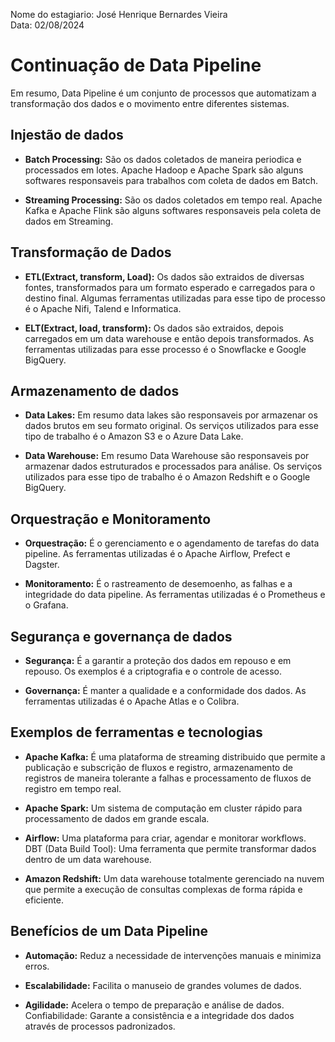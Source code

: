 Nome do estagiario: José Henrique Bernardes Vieira<br>
Data: 02/08/2024

# Continuação de Data Pipeline

Em resumo, Data Pipeline é um conjunto de processos que automatizam a transformação dos dados e o movimento entre diferentes sistemas.

## Injestão de dados
- **Batch Processing:** São os dados coletados de maneira periodica e processados em lotes. Apache Hadoop e Apache Spark são alguns softwares responsaveis para trabalhos com coleta de dados em Batch.

- **Streaming Processing:** São os dados coletados em tempo real. Apache Kafka e Apache Flink são alguns softwares responsaveis pela coleta de dados em Streaming.

## Transformação de Dados

- **ETL(Extract, transform, Load):** Os dados são extraidos de diversas fontes, transformados para um formato esperado e carregados para o destino final. Algumas ferramentas utilizadas para esse tipo de processo é o Apache Nifi, Talend e Informatica.

- **ELT(Extract, load, transform):** Os dados são extraidos, depois carregados em um data warehouse e então depois transformados. As ferramentas utilizadas para esse processo é o Snowflacke e Google BigQuery.

## Armazenamento de dados

- **Data Lakes:** Em resumo data lakes são responsaveis por armazenar os dados brutos em seu formato original. Os serviços utilizados para esse tipo de trabalho é o Amazon S3 e o Azure Data Lake.

- **Data Warehouse:** Em resumo Data Warehouse são responsaveis por armazenar dados estruturados e processados para análise. Os serviços utilizados para esse tipo de trabalho é o Amazon Redshift e o Google BigQuery.

## Orquestração e Monitoramento

- **Orquestração:** É o gerenciamento e o agendamento de tarefas do data pipeline. As ferramentas utilizadas é o Apache Airflow, Prefect e Dagster.

- **Monitoramento:** É o rastreamento de desemoenho, as falhas e a integridade do data pipeline. As ferramentas utilizadas é o Prometheus e o Grafana.

## Segurança e governança de dados

- **Segurança:** É a garantir a proteção dos dados em repouso e em repouso. Os exemplos é a criptografia e o controle de acesso.

- **Governança:** É manter a qualidade e a conformidade dos dados.
As ferramentas utilizadas é o Apache Atlas e o Colibra.

## Exemplos de ferramentas e tecnologias

- **Apache Kafka:** É uma plataforma de streaming distribuido que permite a publicação e subscrição de fluxos e registro, armazenamento de registros de maneira tolerante a falhas e processamento de fluxos de registro em tempo real.

- **Apache Spark:** Um sistema de computação em cluster rápido para processamento de dados em grande escala.

- **Airflow:** Uma plataforma para criar, agendar e monitorar workflows.
DBT (Data Build Tool): Uma ferramenta que permite transformar dados dentro de um data warehouse.

- **Amazon Redshift:** Um data warehouse totalmente gerenciado na nuvem que permite a execução de consultas complexas de forma rápida e eficiente.

## Benefícios de um Data Pipeline

- **Automação:** Reduz a necessidade de intervenções manuais e minimiza erros.

- **Escalabilidade:** Facilita o manuseio de grandes volumes de dados.

- **Agilidade:** Acelera o tempo de preparação e análise de dados.
Confiabilidade: Garante a consistência e a integridade dos dados através de processos padronizados.
